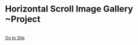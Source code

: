 <h1>Horizontal Scroll Image Gallery ~Project</h1>
<br>
<a href="https://66e8132582da4a1371ff9f11--stellar-lamington-44ae74.netlify.app">Go to Site</a>
